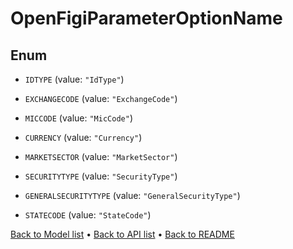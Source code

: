 

# OpenFigiParameterOptionName

## Enum


* `IDTYPE` (value: `"IdType"`)

* `EXCHANGECODE` (value: `"ExchangeCode"`)

* `MICCODE` (value: `"MicCode"`)

* `CURRENCY` (value: `"Currency"`)

* `MARKETSECTOR` (value: `"MarketSector"`)

* `SECURITYTYPE` (value: `"SecurityType"`)

* `GENERALSECURITYTYPE` (value: `"GeneralSecurityType"`)

* `STATECODE` (value: `"StateCode"`)



[Back to Model list](../README.md#documentation-for-models) &#8226; [Back to API list](../README.md#documentation-for-api-endpoints) &#8226; [Back to README](../README.md)


